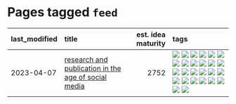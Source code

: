 # Pages tagged `feed`

|last_modified|title|est. idea maturity|tags
|:---|:---|---:|:---|
|2023-04-07|[research and publication in the age of social media](../research-and-social.md)|2752|[![](https://img.shields.io/badge/tag-arxiv-95c41e)](../tags/arxiv.md) [![](https://img.shields.io/badge/tag-citation-6a13a1)](../tags/citation.md) [![](https://img.shields.io/badge/tag-corrections-7fafe1)](../tags/corrections.md) [![](https://img.shields.io/badge/tag-credit-7385b0)](../tags/credit.md) [![](https://img.shields.io/badge/tag-curation-539c8)](../tags/curation.md) [![](https://img.shields.io/badge/tag-discoverability-b61d4d)](../tags/discoverability.md) [![](https://img.shields.io/badge/tag-discussion-4ed36d)](../tags/discussion.md) [![](https://img.shields.io/badge/tag-feed-b4bfb)](../tags/feed.md) [![](https://img.shields.io/badge/tag-git-3f3dc3)](../tags/git.md) [![](https://img.shields.io/badge/tag-git-3f3dc3)](../tags/git.md) [![](https://img.shields.io/badge/tag-historyofscience-1fc7b)](../tags/historyofscience.md) [![](https://img.shields.io/badge/tag-mastodon-17673)](../tags/mastodon.md) [![](https://img.shields.io/badge/tag-openreview-a7221f)](../tags/openreview.md) [![](https://img.shields.io/badge/tag-paperswithcode-b0d845)](../tags/paperswithcode.md) [![](https://img.shields.io/badge/tag-platform-6ee5de)](../tags/platform.md) [![](https://img.shields.io/badge/tag-publication-22d494)](../tags/publication.md) [![](https://img.shields.io/badge/tag-reproducibility-48b79f)](../tags/reproducibility.md) [![](https://img.shields.io/badge/tag-research-5aa8d1)](../tags/research.md) [![](https://img.shields.io/badge/tag-retractions-c34d1)](../tags/retractions.md) [![](https://img.shields.io/badge/tag-search-87ec15)](../tags/search.md) [![](https://img.shields.io/badge/tag-socialmedia-3ed1c7)](../tags/socialmedia.md) [![](https://img.shields.io/badge/tag-stackoverflow-57146)](../tags/stackoverflow.md) [![](https://img.shields.io/badge/tag-subscription-4b28a8)](../tags/subscription.md) [![](https://img.shields.io/badge/tag-transparency-7ffa70)](../tags/transparency.md) [![](https://img.shields.io/badge/tag-twitter-795a7e)](../tags/twitter.md) [![](https://img.shields.io/badge/tag-validation-b5656)](../tags/validation.md)|